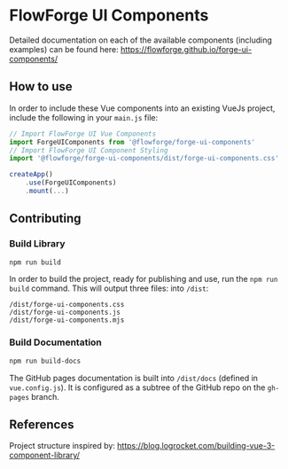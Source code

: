# FlowForge UI Components

Detailed documentation on each of the available components (including examples) can be found here: https://flowforge.github.io/forge-ui-components/

## How to use

In order to include these Vue components into an existing VueJs project, include the following in your `main.js` file:

```javascript
// Import FlowForge UI Vue Components
import ForgeUIComponents from '@flowforge/forge-ui-components'
// Import FlowForge UI Component Styling
import '@flowforge/forge-ui-components/dist/forge-ui-components.css'

createApp()
    .use(ForgeUIComponents)
    .mount(...)

```

## Contributing

### Build Library

```bash
npm run build
```

In order to build the project, ready for publishing and use, run the `npm run build` command. This will output three files: into `/dist`:

```
/dist/forge-ui-components.css
/dist/forge-ui-components.js
/dist/forge-ui-components.mjs
```

### Build Documentation

```bash
npm run build-docs
```

The GitHub pages documentation is built into `/dist/docs` (defined in `vue.config.js`). It is configured as a subtree of the GitHub repo on the `gh-pages` branch.

## References

Project structure inspired by: https://blog.logrocket.com/building-vue-3-component-library/
